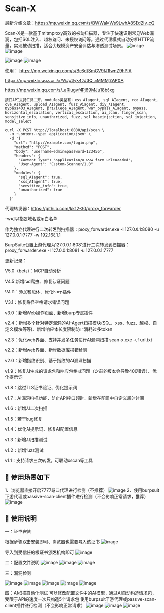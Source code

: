 # Scan-X

最新介绍文章：https://mp.weixin.qq.com/s/BWWaMWs9LwhA8SEd2Iv_cQ

Scan-X是一款基于mitmproxy高效的被动扫描器，专注于快速识别常见Web漏洞，包括SQL注入、越权访问、未授权访问等。通过代理模式自动分析HTTP流量，实现被动扫描，适合大规模资产安全评估与渗透测试场景。
![image](https://github.com/kk12-30/Scan-X/blob/main/22.png)
![image](https://github.com/kk12-30/Scan-X/blob/main/web.png)

![image](https://github.com/kk12-30/Scan-X/blob/main/12.png)
![image](https://github.com/kk12-30/Scan-X/blob/main/23.png)



使用：
https://mp.weixin.qq.com/s/Bc8dtSmGV9IJ1fwnZ9hPIA

https://mp.weixin.qq.com/s/WJp3yk46dSQ_aMMMj2AP0A

https://mp.weixin.qq.com/s/_aRlugvf4Pj69MJu18b6xg


```
接口API支持工具二开，modules类型有：xss_AIagent, sql_AIagent, rce_AIagent, cve_AIagent, upload_AIagent, fuzz_Aiagent, diy_AIagent, bypass403_AIagent, privilege_AIagent, waf_bypass_AIagent, bypass, horizontal_escalation, vertical_escalation, ai_scan, finger_scan, sensitive_info, unauthorized, fuzz, sql_baseinjection, sql_injection, model_select

curl -X POST http://localhost:8080/api/scan \
  -H "Content-Type: application/json" \
  -d '{
    "url": "http://example.com/login.php",
    "method": "POST",
    "body": "username=admin&password=123456",
    "headers": {
      "Content-Type": "application/x-www-form-urlencoded",
      "User-Agent": "Custom-Scanner/1.0"
    },
    "modules": {
      "sql_AIagent": true,
      "xss_AIagent": true,
      "sensitive_info": true,
      "unauthorized": true
    }
  }'
```


代理转发器：https://github.com/kk12-30/proxy_forwarder

-w可以指定域名或ip白名单

作为独立代理进行二次转发到扫描器：proxy_forwarder.exe -l 127.0.0.1:8080 -u 127.0.0.1:7777 -w 192.168.1.1

BurpSuite设置上游代理为127.0.0.1:8081进行二次转发到扫描器：proxy_forwarder.exe -l 127.0.0.1:8081 -u 127.0.0.1:7777



更新记录：

V5.0（beta）：MCP自动分析

V4.5:新增rad爬虫、修复认证问题

V4.0：添加智能体、优化burp插件

V3.1：修复路径空格请求错误问题

v3.0：新增Web操作页面、新增burp专属插件

v2.4：新增多个针对特定漏洞的AI-Agent扫描模块(SQL、xss、fuzz、越权、自定义模块等等)、新增响应体长度限制防止消耗过多token

v2.3：优化web界面、支持并发多任务进行AI漏洞扫描  scan-x.exe -uf url.txt

v2.2：新增web界面、新增数据库报错检测

v2.0：新增指纹识别、基于指纹的AI漏洞扫描

v1.9：修复AI生成的请求包和响应包格式问题（之前的版本会导致400错误）、优化提示词

v1.8：跳过TLS证书验证、优化提示词

v1.7：AI漏洞扫描功能，防止API接口超时，新增在配置中自定义超时时间

v1.6：新增AI二次扫描

v1.5：若干bug修复

v1.4：优化AI提示词、修复AI配置信息

v1.3：新增AI扫描测试

v1.2：新增fuzz测试

v1.1：支持请求三次转发，可联动xscan等工具


## 🚀 使用场景如下

1、浏览器直接开启7777端口代理进行检测（不推荐）
![image](https://github.com/kk12-30/Scan-X/blob/main/4.png)
2、使用burpsuit下游代理或passive-scan-client插件进行检测（不会影响正常请求，推荐）
![image](https://github.com/kk12-30/Scan-X/blob/main/5.png)


## 🚀 使用说明

一：证书安装

根据步骤双击安装即可、浏览器也需要导入该证书
![image](https://github.com/kk12-30/Scan-X/blob/main/1.png)

导入到受信任的根证书颁发机构即可
![image](https://github.com/kk12-30/Scan-X/blob/main/2.png)

二：配置文件说明
![image](https://github.com/kk12-30/Scan-X/blob/main/3.png)
![image](https://github.com/kk12-30/Scan-X/blob/main/6.png)
![image](https://github.com/kk12-30/Scan-X/blob/main/7.png)

三：漏洞检测

![image](https://github.com/kk12-30/Scan-X/blob/main/12.png)
![image](https://github.com/kk12-30/Scan-X/blob/main/10.png)
![image](https://github.com/kk12-30/Scan-X/blob/main/11.png)
![image](https://github.com/kk12-30/Scan-X/blob/main/8.png)
![image](https://github.com/kk12-30/Scan-X/blob/main/9.png)

四：AI扫描自动化测试
可以修改配置文件中的AI模型，通过AI自动构造请求包，受限于API的速度一次只构造5个请求包
使用burpsuit下游代理或passive-scan-client插件进行检测（不会影响正常请求）
![image](https://github.com/kk12-30/Scan-X/blob/main/ai1.png)
![image](https://github.com/kk12-30/Scan-X/blob/main/ai2.png)
![image](https://github.com/kk12-30/Scan-X/blob/main/ai3.png)



